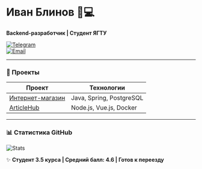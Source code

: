 # Иван Блинов 👨💻  
**Backend-разработчик | Студент ЯГТУ**  

[![Telegram](https://img.shields.io/badge/Telegram-@siamo1721-blue)](https://t.me/siamo1721)  
[![Email](https://img.shields.io/badge/Email-blinivan2004@gmail.com-red)](mailto:blinivan2004@gmail.com)  

---

### 🚀 Проекты  
| Проект | Технологии |  
|--------|------------|  
| [Интернет-магазин](https://github.com/siamo1721/shop_kurs) | Java, Spring, PostgreSQL |  
| [ArticleHub](https://github.com/siamo1721/ArticleHub) | Node.js, Vue.js, Docker |  

---

### 📊 Статистика GitHub  
![Stats](https://github-readme-stats.vercel.app/api?username=siamo1721&show_icons=true&theme=radical)  

✨ **Студент 3.5 курса | Средний балл: 4.6 | Готов к переезду**  
